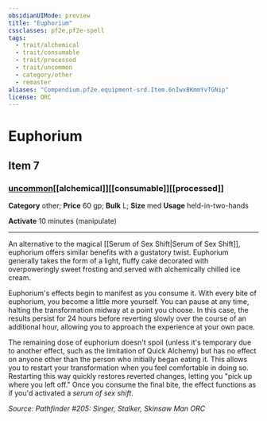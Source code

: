 ```yaml
---
obsidianUIMode: preview
title: "Euphorium"
cssclasses: pf2e,pf2e-spell
tags:
  - trait/alchemical
  - trait/consumable
  - trait/processed
  - trait/uncommon
  - category/other
  - remaster
aliases: "Compendium.pf2e.equipment-srd.Item.6nIwxBKmmYvTGNip"
license: ORC
---
```

# Euphorium
## Item 7
### [uncommon](uncommon.md "Uncommon Rarity Trait")[[alchemical]][[consumable]][[processed]]

**Category** other; 
**Price** 60 gp; 
**Bulk** L; **Size** med
**Usage** held-in-two-hands

**Activate** 10 minutes (manipulate)

* * *

An alternative to the magical [[Serum of Sex Shift|Serum of Sex Shift]], euphorium offers similar benefits with a gustatory twist. Euphorium generally takes the form of a light, fluffy cake decorated with overpoweringly sweet frosting and served with alchemically chilled ice cream.

Euphorium's effects begin to manifest as you consume it. With every bite of euphorium, you become a little more yourself. You can pause at any time, halting the transformation midway at a point you choose. In this case, the results persist for 24 hours before reverting slowly over the course of an additional hour, allowing you to approach the experience at your own pace.

The remaining dose of euphorium doesn't spoil (unless it's temporary due to another effect, such as the limitation of Quick Alchemy) but has no effect on anyone other than the person who initially began eating it. This allows you to restart your transformation when you feel comfortable in doing so. Restarting this way quickly restores reverted changes, letting you "pick up where you left off." Once you consume the final bite, the effect functions as if you'd activated a _serum of sex shift_.

*Source: Pathfinder #205: Singer, Stalker, Skinsaw Man*
*ORC*